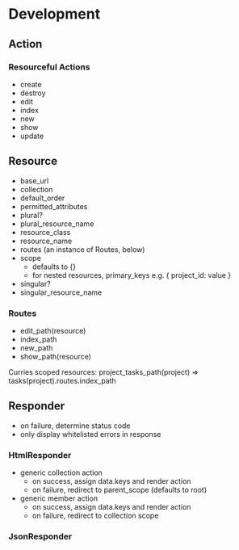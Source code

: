# Development

## Action

### Resourceful Actions

- create
- destroy
- edit
- index
- new
- show
- update

## Resource

- base_url
- collection
- default_order
- permitted_attributes
- plural?
- plural_resource_name
- resource_class
- resource_name
- routes (an instance of Routes, below)
- scope
  - defaults to {}
  - for nested resources, primary_keys
    e.g. { project_id: value }
- singular?
- singular_resource_name

### Routes

- edit_path(resource)
- index_path
- new_path
- show_path(resource)

Curries scoped resources:
  project_tasks_path(project) => tasks(project).routes.index_path

## Responder

- on failure, determine status code
- only display whitelisted errors in response

### HtmlResponder

- generic collection action
  - on success, assign data.keys and render action
  - on failure, redirect to parent_scope (defaults to root)
- generic member action
  - on success, assign data.keys and render action
  - on failure, redirect to collection scope

### JsonResponder

